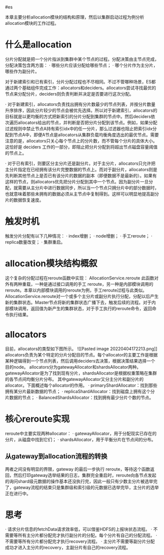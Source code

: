 #es 

本章主要分析allocation模块的结构和原理，然后以集群启动过程为例分析allocation模块的工作过程。

# 什么是allocation
分片分配就是把一个分片指派到集群中某个节点的过程。分配决策由主节点完成，分配决策包含两方面：
· 哪些分片应该分配给哪些节点；
· 哪个分片作为主分片，哪些作为副分片。

对于新建索引和已有索引，分片分配过程也不尽相同。不过不管哪种场景，ES都通过两个基础组件完成工作：allocators和deciders。allocators尝试寻找最优的节点来分配分片，deciders则负责判断并决定是否要进行这次分配。

· 对于新建索引，allocators负责找出拥有分片数最少的节点列表，并按分片数量升序排序，因此分片较少的节点会被优先选择。所以对于新建索引，allocators的目标就是以更均衡的方式把新索引的分片分配到集群的节点中。然后deciders依次遍历allocators给出的节点，并判断是否把分片分配到该节点。例如，如果分配过滤规则中禁止节点A持有索引idx中的任一分片，那么过滤器也阻止把索引idx分配到节点A中，即便A节点是allocators从集群负载均衡角度选出的最优节点。需要注意的是，allocators只关心每个节点上的分片数，而不管每个分片的具体大小。这恰好是 deciders 工作的一部分，即阻止把分片分配到将超出节点磁盘容量阈值的节点上。

· 对于已有索引，则要区分主分片还是副分片。对于主分片，allocators只允许把主分片指定在已经拥有该分片完整数据的节点上。而对于副分片，allocators则是先判断其他节点上是否已有该分片的数据的副本（即便数据不是最新的）。如果有这样的节点，则allocators优先把分片分配到其中一个节点。因为副分片一旦分配，就需要从主分片中进行数据同步，所以当一个节点只拥分片中的部分数据时，也就意味着那些未拥有的数据必须从主节点中复制得到。这样可以明显地提高副分片的数据恢复速度。

# 触发时机
触发分片分配有以下几种情况：
· index增删；
· node增删；
· 手工reroute；
· replica数量改变；
· 集群重启。

# allocation模块结构概叙
这个复杂的分配过程在reroute函数中实现：
AllocationService.reroute
此函数对外有两种重载，一种是通过接口调用的手工 reroute，另一种是内部模块调用的reroute。本章以内部模块调用的reroute为例，手工reroute过程与此类似。
AllocationService.reroute对一个或多个主分片或副分片执行分配，分配以后产生新的集群状态。Master节点将新的集群状态广播下去，触发后续的流程。对于内部模块调用，返回值为新产生的集群状态，对于手工执行的reroute命令，返回命令执行结果。

# allocators
目前，allocators的类型如下图所示。
![[Pasted image 20220404172213.png]]
allocators负责为某个特定的分片分配目的节点。每个allocator的主要工作是根据某种逻辑得到一个节点列表，然后调用deciders去决策，根据决策结果选择一个目的node。
allocators分为gatewayAllocator和shardsAllocator两种。gatewayAllocator是为了找到现有分片，shardsAllocator是根据权重策略在集群的各节点间均衡分片分布。
其中gatewayAllocator又分主分片和副分片的allocator。下面概述每个allocator的作用。
· primaryShardAllocator：找到那些拥有某分片最新数据的节点；
· replicaShardAllocator：找到磁盘上拥有这个分片数据的节点；
· BalancedShardsAllocator：找到拥有最少分片个数的节点。

# 核心reroute实现
reroute中主要实现两种allocator：
· gatewayAllocator，用于分配现实已存在的分片，从磁盘中找到它们；
· shardsAllocator，用于平衡分片在节点间的分布。
## 从gateway到allocation流程的转换
两者之间没有明显的界限，gateway 的最后一步执行 reroute，等待这个函数返回，然后打印gateway选举结果的日志，集群完全重启时，reroute向各节点发起的询问shard级元数据的操作基本还没执行完，因此一般只有少数主分片被选举完了，gateway流程的结束只是集群级和索引级的元数据已选举完毕，主分片的选举正在进行中。

# 思考
· 请求分片信息的fetchData请求效率低，可以借鉴HDFS的上报块状态流程。
· 不需要等所有主分片都分配完才执行副分片的分配。每个分片有自己的分配流程。
· 不需要等所有分片都分配完才执行recovery流程。
· 主分片不需要等副分片分配成功才进入主分片的recovery，主副分片有自己的recovery流程。

